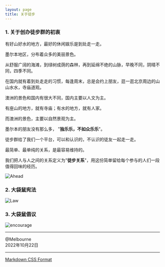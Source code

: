 ```yaml
---
layout: page
title: 关于徒步
---
```

### 1. 关于创办徒步群的初衷

有好山好水的地方，最好的休闲娱乐是到处走一走。

墨尔本地区，分布着众多的美丽景色。

从舒服广阔的海滩，到绿树成荫的森林，再到延绵不绝的山脉，早晚不同，阴晴不同，四季不同。

在国内就有着到处走走的习惯，每逢周末，总是会约上朋友，逛一逛北京周边的山山水水，寺庙道观。

澳洲的景色和国内有很大不同，国内主要以人文为主。

有座山的地方，就有寺庙；有水的地方，就有人家。

而澳洲的景色，主要以自然景观为主。

墨尔本的朋友没有那么多， "**独乐乐，不如众乐乐**"。

徒步群给了我们一个平台，可以和认识的，不认识的徒友一起走一走。

最简单、最单纯的关系，是最容易维持的。

我们把人与人之间的关系定义为"**徒步关系**"，用这份简单留给每个参与的人们一段值得回味的经历。

<img src="https://user-images.githubusercontent.com/90954432/197324903-4459c6d9-891b-4428-bc24-39882ba047e2.png" alt="Ahead">

### 2. 大袋鼠宪法
<img src="https://user-images.githubusercontent.com/90954432/197324644-300c3dfb-3a6b-44f8-80c0-af353cbe6ecc.png" alt="Law">

### 3. 大袋鼠倡议
<img src="https://user-images.githubusercontent.com/90954432/197324665-50cd9f62-c0ab-43f9-9af6-cb9b86d9ff70.png" alt="encourage">

_________

@Melbourne
<br>
2022年10月22日

_________
[Markdown CSS Format](https://www.w3schools.io/file/markdown-css/)
